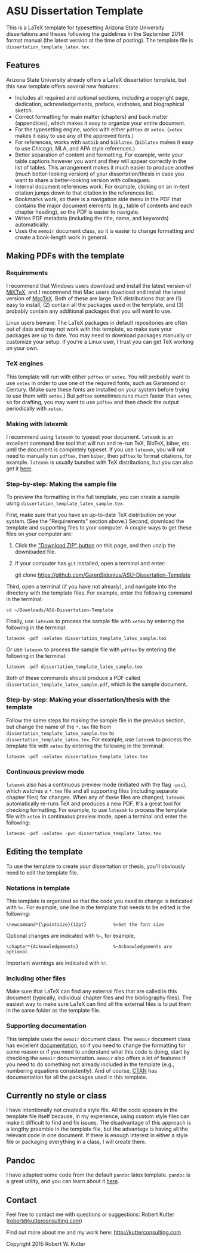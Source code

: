 ASU Dissertation Template
=========================

This is a LaTeX template for typesetting Arizona State University dissertations and theses following the guidelines in the September 2014 format manual (the latest version at the time of posting). 
The template file is `dissertation_template_latex.tex`. 

## Features 

Arizona State University already offers a LaTeX dissertation template, but this new 
template offers several new features: 

* Includes all required and optional sections, including a copyright page, dedication, acknowledgements, preface, endnotes, and biographical sketch. 
* Correct formatting for main matter (chapters) and back matter (appendices), which makes it easy to organize your entire document. 
* For the typesetting engine, works with either `pdftex` or `xetex`. (`xetex` makes it easy to use any of the approved fonts.) 
* For references, works with `natbib` and `biblatex`. (`biblatex` makes it easy to use Chicago, MLA, and APA style references.) 
* Better separation of content and formatting. For example, write your table captions however you want and they will appear correctly in the list of tables. This arrangement makes it much easier to produce another (much better-looking version) of your dissertation/thesis in case you want to share a better-looking version with colleagues. 
* Internal document references work. For example, clicking on an in-text citation jumps down to that citation in the references list. 
* Bookmarks work, so there is a navigation side menu in the PDF that contains the major document elements (e.g., table of contents and each chapter heading), so the PDF is easier to navigate. 
* Writes PDF metadata (including the title, name, and keywords) automatically. 
* Uses the `memoir` document class, so it is easier to change formatting and create a book-length work in general. 

## Making PDFs with the template

### Requirements 

I recommend that Windows users download and install the latest version of [MiKTeX](http://miktex.org/), and I recommend that Mac users download and install the latest version of [MacTeX](https://tug.org/mactex/). 
Both of these are large TeX distributions that are (1) easy to install, (2) contain all the packages used in the template, and (3) probably contain any additional packages that you will want to use. 

Linux users beware: The LaTeX packages in default repositories are often out of date and may not work with this template, so make sure your packages are up to date. 
You may need to download packages manually or customize your setup. 
If you're a Linux user, I trust you can get TeX working on your own. 

### TeX engines

This template will run with either `pdftex` or `xetex`. 
You will probably want to use `xetex` in order to use one of the required fonts, such as Garamond or Century. 
(Make sure these fonts are installed on your system before trying to use them with `xetex`.) 
But `pdftex` sometimes runs much faster than `xetex`, so for drafting, you may want to use `pdftex` and then check the output periodically with `xetex`. 

### Making with latexmk

I recommend using `latexmk` to typeset your document. 
`latexmk` is an excellent command line tool that will run and re-run TeX, BibTeX, biber, etc. until the document is completely typeset. 
If you use `latexmk`, you will not need to manually run `pdftex`, then `biber`, then `pdftex` to format citations, for example. 
`latexmk` is usually bundled with TeX distributions, but you can also get it [here](http://users.phys.psu.edu/~collins/software/latexmk-jcc/). 

### Step-by-step: Making the sample file 

To preview the formatting in the full template, you can create a sample using `dissertation_template_latex_sample.tex`. 

First, make sure that you have an up-to-date TeX distribution on your system. 
(See the "Requirements" section above.) 
Second, download the template and supporting files to your computer. 
A couple ways to get these files on your computer are: 

1. Click the ["Download ZIP" button](https://github.com/GarenSidonius/ASU-Dissertation-Template/archive/master.zip) on this page, and then unzip the downloaded file. 
2. If your computer has `git` installed, open a terminal and enter: 
    
    git clone https://github.com/GarenSidonius/ASU-Dissertation-Template 

Third, open a terminal (if you have not already), and navigate into the directory with the template files. 
For example, enter the following command in the terminal: 

    cd ~/Downloads/ASU-Dissertation-Template

Finally, use `latexmk` to process the sample file with `xetex` by entering the following in the terminal: 

    latexmk -pdf -xelatex dissertation_template_latex_sample.tex

Or use `latexmk` to process the sample file with `pdftex` by entering the following in the terminal: 

    latexmk -pdf dissertation_template_latex_sample.tex

Both of these commands should produce a PDF called `dissertation_template_latex_sample.pdf`, which is the sample document. 

### Step-by-step: Making your dissertation/thesis with the template

Follow the same steps for making the sample file in the previous section, but change the name of the `*.tex` file from `dissertation_template_latex_sample.tex` to `dissertation_template_latex.tex`. 
For example, use `latexmk` to process the template file with `xetex` by entering the following in the terminal: 

    latexmk -pdf -xelatex dissertation_template_latex.tex

### Continuous preview mode

`latexmk` also has a continuous preview mode (initiated with the flag `-pvc`), which watches a `*.tex` file and all supporting files (including separate chapter files) for changes. 
When any of these files are changed, `latexmk` automatically re-runs TeX and produces a new PDF. 
It's a great tool for checking formatting. 
For example, to use `latexmk` to process the template file with `xetex` in continuous preview mode, open a terminal and enter the following: 

    latexmk -pdf -xelatex -pvc dissertation_template_latex.tex

## Editing the template

To use the template to create *your* dissertation or thesis, you'll obviously need to edit the template file. 

### Notations in template

This template is organized so that the code you need to change is indicated with `%<`. For example, one line in the template that needs to be edited is the following: 

    \newcommand*{\pointsize}{12pt}          %<Set the font size

Optional changes are indicated with `%~`, for example, 

    \chapter*{Acknowledgements}             %~Acknowledgements are optional

Important warnings are indicated with `%!`.  

### Including other files

Make sure that LaTeX can find any external files that are called in this document (typically, individual chapter files and the bibliography files). 
The easiest way to make sure LaTeX can find all the external files is to put them in the same folder as the template file. 

### Supporting documentation 

This template uses the `memoir` document class. 
The `memoir` document class has excellent [documentation](http://www.tex.ac.uk/ctan/macros/latex/contrib/memoir/memman.pdf), so if you need to change the formatting for some reason or if you need to understand what this code is doing, start by checking the `memoir` documentation. 
`memoir` also offers a lot of features if you need to do something not already included in the template (e.g., numbering equations consistently). 
And of course, [CTAN](http://www.ctan.org/) has documentation for all the packages used in this template. 

## Currently no style or class

I have intentionally not created a style file. 
All the code appears in the template file itself because, in my experience, using custom style files can make it difficult to find and fix issues. 
The disadvantage of this approach is a lengthy preamble in the template file, but the advantage is having all the relevant code in one document. 
If there is enough interest in either a style file or packaging everything in a class, I will create them. 

## Pandoc

I have adapted some code from the default `pandoc` latex template. 
`pandoc` is a great utility, and you can learn about it [here](http://johnmacfarlane.net/pandoc/). 

## Contact

Feel free to contact me with questions or suggestions: Robert Kutter (robert@kutterconsulting.com)

Find out more about me and my work here: http://kutterconsulting.com

Copyright 2015 Robert W. Kutter